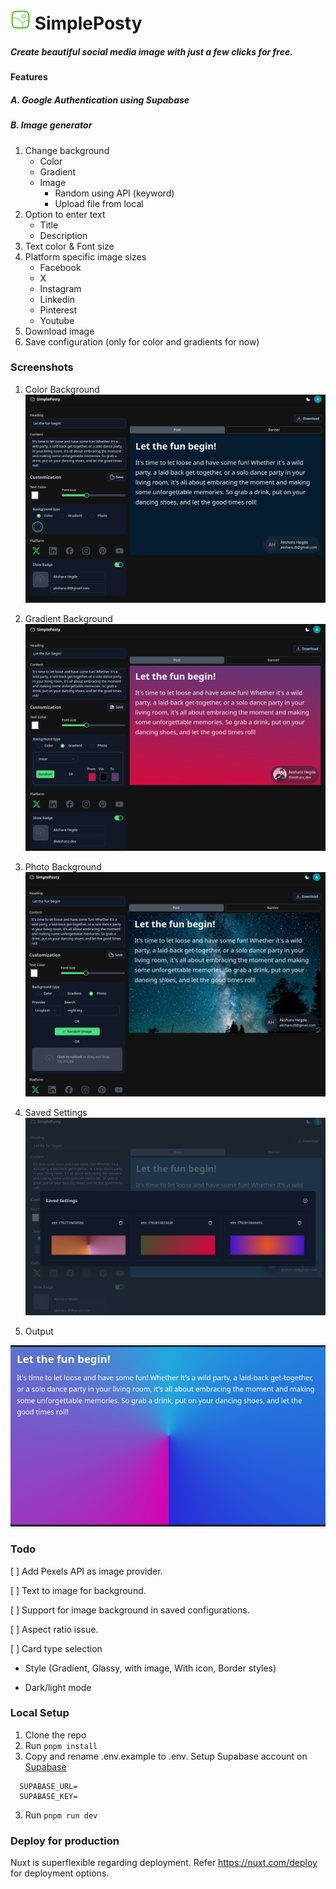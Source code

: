 # ![Logo](/public/favicon-32x32.png) SimplePosty 
##### Create beautiful social media image with just a few clicks for free.

#### Features
##### A. Google Authentication using Supabase
##### B. Image generator 
1. Change background
    - Color
    - Gradient
    - Image
        - Random using API (keyword)
        - Upload file from local
2. Option to enter text
    - Title
    - Description
3. Text color & Font size
4. Platform specific image sizes
    - Facebook
    - X
    - Instagram
    - Linkedin
    - Pinterest
    - Youtube
5. Download image
6. Save configuration (only for color and gradients for now)

### Screenshots
1. Color Background
![Color Background](/public/ss_color_bg.png)

2. Gradient Background
![Gradient Background](/public/ss_gradient_bg.png)

3. Photo Background
![Photo Background](/public/ss_photo_bg.png)

4. Saved Settings
![Saved Settings](/public/ss_saved_settings.png)

5. Output
   
![Output](/public/ss_output.png)


### Todo
[ ] Add Pexels API as image provider.

[ ] Text to image for background.

[ ] Support for image background in saved configurations.

[ ] Aspect ratio issue.

[ ] Card type selection

- Style (Gradient, Glassy, with image, With icon, Border styles)
    
- Dark/light mode

### Local Setup
1. Clone the repo
2. Run `pnpm install`
3. Copy and rename .env.example to .env. Setup Supabase account on [Supabase](https://supabase.com/)
  ```
    SUPABASE_URL=
    SUPABASE_KEY=
```
3. Run `pnpm run dev`

### Deploy for production
Nuxt is superflexible regarding deployment. Refer https://nuxt.com/deploy for deployment options.
